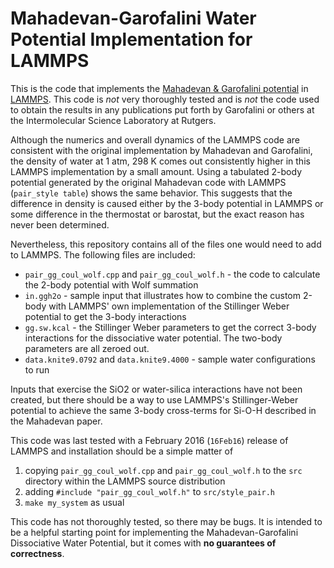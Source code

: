 Mahadevan-Garofalini Water Potential Implementation for LAMMPS
================================================================================

This is the code that implements the [Mahadevan & Garofalini potential][1] in
[LAMMPS][2].  This code is _not_ very thoroughly tested and is _not_ the code
used to obtain the results in any publications put forth by Garofalini or others
at the Intermolecular Science Laboratory at Rutgers.  

Although the numerics and overall dynamics of the LAMMPS code are consistent
with the original implementation by Mahadevan and Garofalini, the density of
water at 1 atm, 298 K comes out consistently higher in this LAMMPS
implementation by a small amount.  Using a tabulated 2-body potential generated
by the original Mahadevan code with LAMMPS (`pair_style table`) shows the same
behavior.  This suggests that the difference in density is caused either by the
3-body potential in LAMMPS or some difference in the thermostat or barostat,
but the exact reason has never been determined.

Nevertheless, this repository contains all of the files one would need to add
to LAMMPS.  The following files are included:

* `pair_gg_coul_wolf.cpp` and `pair_gg_coul_wolf.h` - the code to calculate the
  2-body potential with Wolf summation
* `in.ggh2o` - sample input that illustrates how to combine the custom 2-body
  with LAMMPS' own implementation of the Stillinger Weber potential to get the
  3-body interactions
* `gg.sw.kcal` - the Stillinger Weber parameters to get the correct 3-body
  interactions for the dissociative water potential.  The two-body parameters
  are all zeroed out.
* `data.knite9.0792` and `data.knite9.4000` - sample water configurations to run

Inputs that exercise the SiO2 or water-silica interactions have not been created,
but there should be a way to use LAMMPS's Stillinger-Weber potential to achieve
the same 3-body cross-terms for Si-O-H described in the Mahadevan paper.

This code was last tested with a February 2016 (`16Feb16`) release of LAMMPS and
installation should be a simple matter of

1. copying `pair_gg_coul_wolf.cpp` and `pair_gg_coul_wolf.h` to the `src`
   directory within the LAMMPS source distribution
2. adding `#include "pair_gg_coul_wolf.h"` to `src/style_pair.h`
3. `make my_system` as usual

This code has not thoroughly tested, so there may be bugs.  It is intended to be
a helpful starting point for implementing the Mahadevan-Garofalini Dissociative
Water Potential, but it comes with **no guarantees of correctness**.

[1]: http://dx.doi.org/10.1021/jp072530o
[2]: http://lammps.sandia.gov

